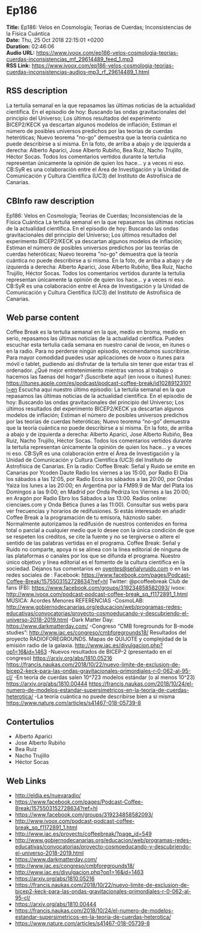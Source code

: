 # Ep186  
**Title:** Ep186: Velos en Cosmología; Teorias de Cuerdas; Inconsistencias de la Física Cuántica  
**Date:** Thu, 25 Oct 2018 22:15:01 +0200  
**Duration:** 02:46:06  
**Audio URL:** https://www.ivoox.com/ep186-velos-cosmologia-teorias-cuerdas-inconsistencias_mf_29614489_feed_1.mp3  
**RSS Link:** https://www.ivoox.com/ep186-velos-cosmologia-teorias-cuerdas-inconsistencias-audios-mp3_rf_29614489_1.html  

## RSS description
La tertulia semanal en la que repasamos las últimas noticias de la actualidad científica. En el episodio de hoy: Buscando las ondas gravitacionales del principio del Universo; Los últimos resultados del experimento BICEP2/KECK ya descartan algunos modelos de inflación; Estiman el número de posibles universos predichos por las teorías de cuerdas heteróticas; Nuevo teorema "no-go" demuestra que la teoría cuántica no puede describirse a sí misma. En la foto, de arriba a abajo y de izquierda a derecha: Alberto Aparici, Jose Alberto Rubiño, Bea Ruiz, Nacho Trujillo, Héctor Socas. Todos los comentarios vertidos durante la tertulia representan únicamente la opinión de quien los hace… y a veces ni eso. CB:SyR es una colaboración entre el Área de Investigación y la Unidad de Comunicación y Cultura Científica (UC3) del Instituto de Astrofísica de Canarias.

## CBInfo raw description
Ep186: Velos en Cosmología; Teorias de Cuerdas; Inconsistencias de la Física Cuántica
La tertulia semanal en la que repasamos las últimas noticias de la actualidad científica. En el episodio de hoy: Buscando las ondas gravitacionales del principio del Universo; Los últimos resultados del experimento BICEP2/KECK ya descartan algunos modelos de inflación; Estiman el número de posibles universos predichos por las teorías de cuerdas heteróticas; Nuevo teorema "no-go" demuestra que la teoría cuántica no puede describirse a sí misma. En la foto, de arriba a abajo y de izquierda a derecha: Alberto Aparici, Jose Alberto Rubiño, Bea Ruiz, Nacho Trujillo, Héctor Socas. Todos los comentarios vertidos durante la tertulia representan únicamente la opinión de quien los hace… y a veces ni eso. CB:SyR es una colaboración entre el Área de Investigación y la Unidad de Comunicación y Cultura Científica (UC3) del Instituto de Astrofísica de Canarias.


## Web parse content
Coffee Break es la tertulia semanal en la que, medio en broma, medio en serio, repasamos las últimas noticias de la actualidad científica. Puedes escuchar esta tertulia cada semana en nuestro canal de ivoox, en itunes o en la radio. Para no perderse ningún episodio, recomendamos suscribirse. Para mayor comodidad puedes usar aplicaciones de ivoox o itunes para móvil o tablet, pudiendo así disfrutar de la tertulia sin tener que estar tras el ordenador. ¿Qué mejor entretenimiento mientras vamos al trabajo o hacemos las faenas del hogar? ¡Suscríbete aquí! (en ivoox o itunes) itunes: https://itunes.apple.com/es/podcast/podcast-coffee-break/id1028912310?l=en Escucha aquí nuestro último episodio: La tertulia semanal en la que repasamos las últimas noticias de la actualidad científica. En el episodio de hoy: Buscando las ondas gravitacionales del principio del Universo; Los últimos resultados del experimento BICEP2/KECK ya descartan algunos modelos de inflación; Estiman el número de posibles universos predichos por las teorías de cuerdas heteróticas; Nuevo teorema “no-go” demuestra que la teoría cuántica no puede describirse a sí misma. En la foto, de arriba a abajo y de izquierda a derecha: Alberto Aparici, Jose Alberto Rubiño, Bea Ruiz, Nacho Trujillo, Héctor Socas. Todos los comentarios vertidos durante la tertulia representan únicamente la opinión de quien los hace… y a veces ni eso. CB:SyR es una colaboración entre el Área de Investigación y la Unidad de Comunicación y Cultura Científica (UC3) del Instituto de Astrofísica de Canarias. En la radio: Coffee Break: Señal y Ruido se emite en Canarias por Ycoden Daute Radio los viernes a las 15:00, por Radio El Día los sábados a las 12:05, por Radio Ecca los sábados a las 20:00, por Ondas Yaiza los lunes a las 20:00; en Argentina por la FM99.9 de Mar del Plata los Domingos a las 9:00; en Madrid por Onda Pedriza los Viernes a las 20:00; en Aragón por Radio Ebro los Sábados a las 13:00. Radios online: cienciaes.com y Onda Bética (lunes a las 11:00). Consultar sus webs para ver frecuencias y horarios de redifusiones. Si estás interesado en añadir Coffee Break a la programación de tu emisora, háznoslo saber. Normalmente autorizamos la redifusión de nuestros contenidos en forma total o parcial a cualquier medio que lo desee con la única condición de que se respeten los créditos, se cite la fuente y no se tergiverse o altere el sentido de las palabras vertidas en el programa. Coffee Break: Señal y Ruido no comparte, apoya ni se alinea con la línea editorial de ninguna de las plataformas o canales por los que se difunda el programa. Nuestro único objetivo y línea editorial es el fomento de la cultura científica en la sociedad. Déjanos tus comentarios en oyentes@señalyruido.com o en las redes sociales de : Facebook: https://www.facebook.com/pages/Podcast-Coffee-Break/1575503152728634?ref=hl Twitter: @pcoffeebreak Club de fans (FB): https://www.facebook.com/groups/319234858582093/ ivoox: http://www.ivoox.com/podcast-podcast-coffee-break_sq_f1172891_1.html MÚSICA: Acordes Menores REFERENCIAS -CosmoLAB: http://www.gobiernodecanarias.org/educacion/web/programas-redes-educativas/convocatorias/proyecto-cosmoeducando-y-descubriendo-el-universo-2018-2019.html -Dark Matter Day: https://www.darkmatterday.com/ -Congreso “CMB foregrounds for B-mode studies”: http://www.iac.es/congreso/cmbforegrounds18/ Resultados del proyecto RADIOFOREGROUNDS. Mapas de QUIJOTE y complejidad de la emisión radio de la galaxia. http://www.iac.es/divulgacion.php?op1=16&id=1463 -Nuevos resultados de BICEP-2 (presentado en el congreso) https://arxiv.org/abs/1810.05216 https://francis.naukas.com/2018/10/22/nuevo-limite-de-exclusion-de-bicep2-keck-para-las-ondas-gravitacionales-primordiales-r-0-062-al-95-cl/ -En teoría de cuerdas salen 10^723 modelos estándar (o al menos 10^23) https://arxiv.org/abs/1810.00444 https://francis.naukas.com/2018/10/24/el-numero-de-modelos-estandar-supersimetricos-en-la-teoria-de-cuerdas-heterotica/ -La teoría cuántica no puede describirse bien a sí misma https://www.nature.com/articles/s41467-018-05739-8

## Contertulios
- Alberto Aparici
- Jose Alberto Rubiño
- Bea Ruiz
- Nacho Trujillo
- Héctor Socas
## Web Links
- http://eldia.es/nuevaradio/
- https://www.facebook.com/pages/Podcast-Coffee-Break/1575503152728634?ref=hl
- https://www.facebook.com/groups/319234858582093/
- http://www.ivoox.com/podcast-podcast-coffee-break_sq_f1172891_1.html
- http://www.iac.es/proyecto/coffeebreak/?page_id=549
- http://www.gobiernodecanarias.org/educacion/web/programas-redes-educativas/convocatorias/proyecto-cosmoeducando-y-descubriendo-el-universo-2018-2019.html
- https://www.darkmatterday.com/
- http://www.iac.es/congreso/cmbforegrounds18/
- http://www.iac.es/divulgacion.php?op1=16&id=1463
- https://arxiv.org/abs/1810.05216
- https://francis.naukas.com/2018/10/22/nuevo-limite-de-exclusion-de-bicep2-keck-para-las-ondas-gravitacionales-primordiales-r-0-062-al-95-cl/
- https://arxiv.org/abs/1810.00444
- https://francis.naukas.com/2018/10/24/el-numero-de-modelos-estandar-supersimetricos-en-la-teoria-de-cuerdas-heterotica/
- https://www.nature.com/articles/s41467-018-05739-8